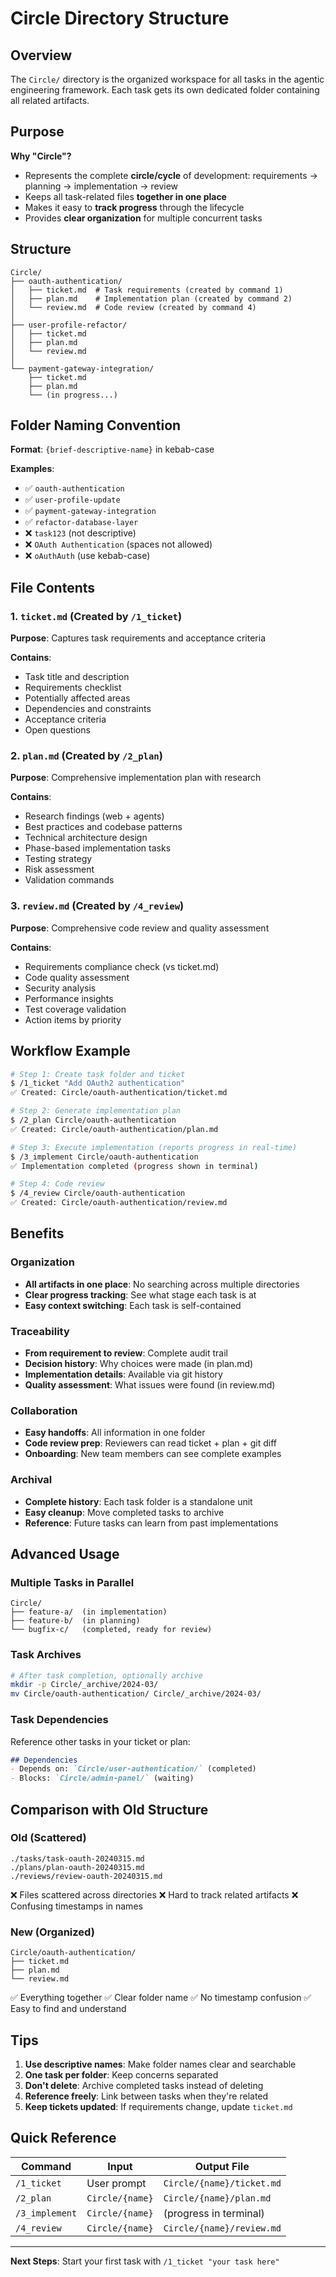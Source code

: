 # Circle Directory Structure

## Overview

The `Circle/` directory is the organized workspace for all tasks in the agentic engineering framework. Each task gets its own dedicated folder containing all related artifacts.

## Purpose

**Why "Circle"?**
- Represents the complete **circle/cycle** of development: requirements → planning → implementation → review
- Keeps all task-related files **together in one place**
- Makes it easy to **track progress** through the lifecycle
- Provides **clear organization** for multiple concurrent tasks

## Structure

```
Circle/
├── oauth-authentication/
│   ├── ticket.md  # Task requirements (created by command 1)
│   ├── plan.md    # Implementation plan (created by command 2)
│   └── review.md  # Code review (created by command 4)
│
├── user-profile-refactor/
│   ├── ticket.md
│   ├── plan.md
│   └── review.md
│
└── payment-gateway-integration/
    ├── ticket.md
    ├── plan.md
    └── (in progress...)
```

## Folder Naming Convention

**Format**: `{brief-descriptive-name}` in kebab-case

**Examples**:
- ✅ `oauth-authentication`
- ✅ `user-profile-update`
- ✅ `payment-gateway-integration`
- ✅ `refactor-database-layer`
- ❌ `task123` (not descriptive)
- ❌ `OAuth Authentication` (spaces not allowed)
- ❌ `oAuthAuth` (use kebab-case)

## File Contents

### 1. `ticket.md` (Created by `/1_ticket`)
**Purpose**: Captures task requirements and acceptance criteria

**Contains**:
- Task title and description
- Requirements checklist
- Potentially affected areas
- Dependencies and constraints
- Acceptance criteria
- Open questions

### 2. `plan.md` (Created by `/2_plan`)
**Purpose**: Comprehensive implementation plan with research

**Contains**:
- Research findings (web + agents)
- Best practices and codebase patterns
- Technical architecture design
- Phase-based implementation tasks
- Testing strategy
- Risk assessment
- Validation commands

### 3. `review.md` (Created by `/4_review`)
**Purpose**: Comprehensive code review and quality assessment

**Contains**:
- Requirements compliance check (vs ticket.md)
- Code quality assessment
- Security analysis
- Performance insights
- Test coverage validation
- Action items by priority

## Workflow Example

```bash
# Step 1: Create task folder and ticket
$ /1_ticket "Add OAuth2 authentication"
✅ Created: Circle/oauth-authentication/ticket.md

# Step 2: Generate implementation plan
$ /2_plan Circle/oauth-authentication
✅ Created: Circle/oauth-authentication/plan.md

# Step 3: Execute implementation (reports progress in real-time)
$ /3_implement Circle/oauth-authentication
✅ Implementation completed (progress shown in terminal)

# Step 4: Code review
$ /4_review Circle/oauth-authentication
✅ Created: Circle/oauth-authentication/review.md
```

## Benefits

### Organization
- **All artifacts in one place**: No searching across multiple directories
- **Clear progress tracking**: See what stage each task is at
- **Easy context switching**: Each task is self-contained

### Traceability
- **From requirement to review**: Complete audit trail
- **Decision history**: Why choices were made (in plan.md)
- **Implementation details**: Available via git history
- **Quality assessment**: What issues were found (in review.md)

### Collaboration
- **Easy handoffs**: All information in one folder
- **Code review prep**: Reviewers can read ticket + plan + git diff
- **Onboarding**: New team members can see complete examples

### Archival
- **Complete history**: Each task folder is a standalone unit
- **Easy cleanup**: Move completed tasks to archive
- **Reference**: Future tasks can learn from past implementations

## Advanced Usage

### Multiple Tasks in Parallel
```
Circle/
├── feature-a/  (in implementation)
├── feature-b/  (in planning)
└── bugfix-c/   (completed, ready for review)
```

### Task Archives
```bash
# After task completion, optionally archive
mkdir -p Circle/_archive/2024-03/
mv Circle/oauth-authentication/ Circle/_archive/2024-03/
```

### Task Dependencies
Reference other tasks in your ticket or plan:
```markdown
## Dependencies
- Depends on: `Circle/user-authentication/` (completed)
- Blocks: `Circle/admin-panel/` (waiting)
```

## Comparison with Old Structure

### Old (Scattered)
```
./tasks/task-oauth-20240315.md
./plans/plan-oauth-20240315.md
./reviews/review-oauth-20240315.md
```
❌ Files scattered across directories
❌ Hard to track related artifacts
❌ Confusing timestamps in names

### New (Organized)
```
Circle/oauth-authentication/
├── ticket.md
├── plan.md
└── review.md
```
✅ Everything together
✅ Clear folder name
✅ No timestamp confusion
✅ Easy to find and understand

## Tips

1. **Use descriptive names**: Make folder names clear and searchable
2. **One task per folder**: Keep concerns separated
3. **Don't delete**: Archive completed tasks instead of deleting
4. **Reference freely**: Link between tasks when they're related
5. **Keep tickets updated**: If requirements change, update `ticket.md`

## Quick Reference

| Command | Input | Output File |
|---------|-------|-------------|
| `/1_ticket` | User prompt | `Circle/{name}/ticket.md` |
| `/2_plan` | `Circle/{name}` | `Circle/{name}/plan.md` |
| `/3_implement` | `Circle/{name}` | (progress in terminal) |
| `/4_review` | `Circle/{name}` | `Circle/{name}/review.md` |

---

**Next Steps**: Start your first task with `/1_ticket "your task here"`
